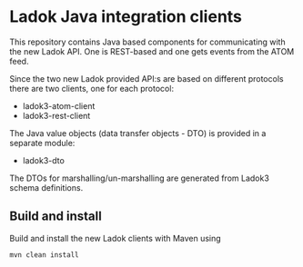 # Ladok Java integration clients
This repository contains Java based components for communicating with the new Ladok API. One is REST-based and one gets events from the ATOM feed.

Since the two new Ladok provided API:s are based on different protocols there are two clients, one for each protocol: 

* ladok3-atom-client
* ladok3-rest-client

The Java value objects (data transfer objects - DTO) is provided in a separate module:

* ladok3-dto

The DTOs for marshalling/un-marshalling are generated from Ladok3 schema definitions. 

## Build and install
Build and install the new Ladok clients with Maven using

    mvn clean install
